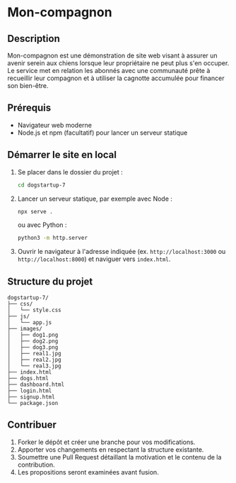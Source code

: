 # Mon-compagnon

## Description
Mon-compagnon est une démonstration de site web visant à assurer un avenir serein aux chiens lorsque leur propriétaire ne peut plus s'en occuper. Le service met en relation les abonnés avec une communauté prête à recueillir leur compagnon et à utiliser la cagnotte accumulée pour financer son bien-être.

## Prérequis
- Navigateur web moderne
- Node.js et npm (facultatif) pour lancer un serveur statique

## Démarrer le site en local
1. Se placer dans le dossier du projet :
   ```bash
   cd dogstartup-7
   ```
2. Lancer un serveur statique, par exemple avec Node :
   ```bash
   npx serve .
   ```
   ou avec Python :
   ```bash
   python3 -m http.server
   ```
3. Ouvrir le navigateur à l'adresse indiquée (ex. `http://localhost:3000` ou `http://localhost:8000`) et naviguer vers `index.html`.

## Structure du projet
```
dogstartup-7/
├── css/
│   └── style.css
├── js/
│   └── app.js
├── images/
│   ├── dog1.png
│   ├── dog2.png
│   ├── dog3.png
│   ├── real1.jpg
│   ├── real2.jpg
│   └── real3.jpg
├── index.html
├── dogs.html
├── dashboard.html
├── login.html
├── signup.html
└── package.json
```

## Contribuer
1. Forker le dépôt et créer une branche pour vos modifications.
2. Apporter vos changements en respectant la structure existante.
3. Soumettre une Pull Request détaillant la motivation et le contenu de la contribution.
4. Les propositions seront examinées avant fusion.

